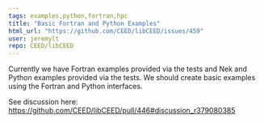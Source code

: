 ```yaml
---
tags: examples,python,fortran,hpc
title: "Basic Fortran and Python Examples"
html_url: "https://github.com/CEED/libCEED/issues/459"
user: jeremylt
repo: CEED/libCEED
---
```


Currently we have Fortran examples provided via the tests and Nek and Python examples provided via the tests. We should create basic examples using the Fortran and Python interfaces.

See discussion here: https://github.com/CEED/libCEED/pull/446#discussion_r379080385